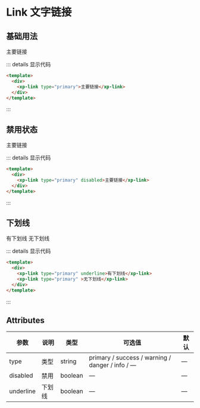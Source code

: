 # Link 文字链接

## 基础用法

<div class="example">
  <div>
    <xp-link type="primary">主要链接</xp-link>
  </div>
</div>

::: details 显示代码

```html
<template>
  <div>
    <xp-link type="primary">主要链接</xp-link>
  </div>
</template>
```

:::

## 禁用状态

<div class="example">
  <div>
    <xp-link type="primary" disabled>主要链接</xp-link>
  </div>
</div>

::: details 显示代码

```html
<template>
  <div>
    <xp-link type="primary" disabled>主要链接</xp-link>
  </div>
</template>
```

:::

## 下划线

<div class="example">
  <div>
    <xp-link type="primary" underline>有下划线</xp-link>
    <xp-link type="primary" >无下划线</xp-link>
  </div>
</div>

::: details 显示代码

```html
<template>
  <div>
    <xp-link type="primary" underline>有下划线</xp-link>
    <xp-link type="primary" >无下划线</xp-link>
  </div>
</template>
```

:::

## Attributes

| 参数          | 说明         | 类型    | 可选值                                       | 默认  |
| ------------- | ------------ | ------- | ------------------------------------------ | ----- |
| type          | 类型       | string  | primary / success / warning / danger / info / —                             | —     |
| disabled           | 禁用       | boolean  |  —                            | —     |
| underline         | 下划线       | boolean  | —                             | —     |


<style>
.example a {
  margin-right:10px;
}
.primary{
  color:#409eff !important
}
</style>
